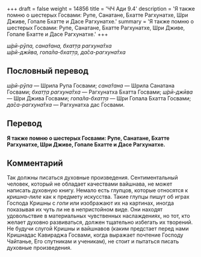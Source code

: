 +++
draft = false
weight = 14856
title = 'ЧЧ Ади 9.4'
description = 'Я также помню о шестерых Госвами: Рупе, Санатане, Бхатте Рагхунатхе, Шри Дживе, Гопале Бхатте и Дасе Рагхунатхе.'
summary = 'Я также помню о шестерых Госвами: Рупе, Санатане, Бхатте Рагхунатхе, Шри Дживе, Гопале Бхатте и Дасе Рагхунатхе.'
+++

_ш́рӣ-рӯпа, сана̄тана, бхат̣т̣а рагхуна̄тха  
ш́рӣ-джӣва, гопа̄ла-бхат̣т̣а, да̄са-рагхуна̄тха_

## Пословный перевод

_ш́рӣ_\-_рӯпа_ — Шрила Рупа Госвами; _сана̄тана_ — Шрила Санатана Госвами; _бхат̣т̣а_ _рагхуна̄тха_ — Рагхунатха Бхатта Госвами; _ш́рӣ_\-_джӣва_ — Шри Джива Госвами; _гопа̄ла_\-_бхат̣т̣а_ — Шри Гопала Бхатта Госвами; _да̄са_\-_рагхуна̄тха_ — Рагхунатха дас Госвами.

## Перевод

**Я также помню о шестерых Госвами: Рупе, Санатане, Бхатте Рагхунатхе, Шри Дживе, Гопале Бхатте и Дасе Рагхунатхе.**

## Комментарий

Так должны писаться духовные произведения. Сентиментальный человек, который не обладает качествами вайшнава, не может написать духовную книгу. Немало есть глупцов, которые относятся к _кришна-лиле_ как к предмету искусства. Такие глупцы пишут об играх Господа Кришны с _гопи_ или изображают их на картинах, иногда показывая их чуть ли не в непристойном виде. Они находят удовольствие в материальных чувственных наслаждениях, но тот, кто желает духовно развиваться, должен тщательно избегать их творений. Не будучи слугой Кришны и вайшнавов (каким предстает перед нами Кришнадас Кавираджа Госвами, когда выражает почтение Господу Чайтанье, Его спутникам и ученикам), не стоит и пытаться писать духовные произведения.
